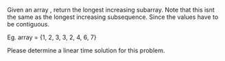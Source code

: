 Given an array , return the longest increasing subarray. Note that this isnt the same as the longest increasing subsequence. Since the values have to be contiguous. 

Eg. array = {1, 2, 3, 3, 2, 4, 6, 7}

Please determine a linear time solution for this problem. 
